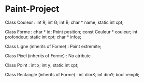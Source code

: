 # Paint-Project

Class Couleur :
	int R;
	int G;
	int B;
	char * name;
	static int cpt;
	
Class Forme :
	char * id;
	Point position;
	const Couleur * couleur;
	int profondeur;
	static int cpt;
	char * infos;
	
Class Ligne (inherits of Forme) :
	Point extremite;
	
Class Pixel (inherits of Forme) :
	No atribute

Class Point :
	int x;
	int y;
	static int cpt;

Class Rectangle (inherits of Forme) :
	int dimX;
	int dimY;
	bool rempli;
	





